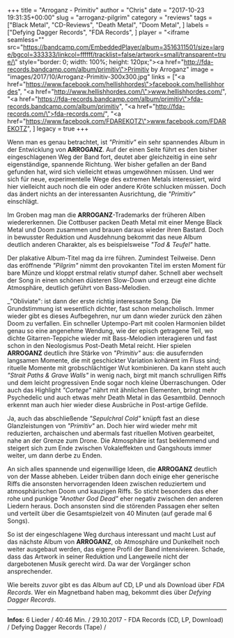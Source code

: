 +++
title = "Arroganz - Primitiv"
author = "Chris"
date = "2017-10-23 19:31:35+00:00"
slug = "arroganz-pilgrim"
category = "reviews"
tags = ["Black Metal", "CD-Reviews", "Death Metal", "Doom Metal", ]
labels = ["Defying Dagger Records", "FDA Records", ]
player = "<iframe seamless=\"\" src=\"https://bandcamp.com/EmbeddedPlayer/album=3516311501/size=large/bgcol=333333/linkcol=ffffff/tracklist=false/artwork=small/transparent=true/\" style=\"border: 0; width: 100%; height: 120px;\"><a href=\"http://fda-records.bandcamp.com/album/primitiv\">Primitiv by Arroganz</a></iframe>"
image = "images/2017/10/Arroganz-Primitiv-300x300.jpg"
links = ["<a href=\"https://www.facebook.com/hellishhordes\">facebook.com/hellishhordes</a>", "<a href=\"http://www.hellishhordes.com/\">www.hellishhordes.com/</a>", "<a href=\"https://fda-records.bandcamp.com/album/primitiv\">fda-records.bandcamp.com/album/primitiv</a>", "<a href=\"http://fda-records.com/\">fda-records.com/</a>", "<a href=\"https://www.facebook.com/FDAREKOTZ\">www.facebook.com/FDAREKOTZ</a>", ]
legacy = true
+++

Wenn man es genau betrachtet, ist _"Primitiv"_ ein sehr spannendes Album in der Entwicklung von **ARROGANZ**. Auf der einen Seite führt es den bisher eingeschlagenen Weg der Band fort, deutet aber gleichzeitig in eine sehr eigenständige, spannende Richtung. Wer bisher gefallen an der Band gefunden hat, wird sich vielleicht etwas umgewöhnen müssen. Und wer sich für neue, experimentelle Wege des extremen Metals interessiert, wird hier vielleicht auch noch die ein oder andere Kröte schlucken müssen. Doch das ändert nichts an der interessanten Ausrichtung, die _"Primitiv"_ einschlägt.

Im Groben mag man die **ARROGANZ**-Trademarks der früheren Alben wiedererkennen. Die Cottbuser packen Death Metal mit einer Menge Black Metal und Doom zusammen und brauen daraus wieder ihren Bastard. Doch in bewusster Reduktion und Ausdehnung bekommt das neue Album deutlich anderen Charakter, als es beispielsweise _"Tod &amp; Teufel"_ hatte.

Der plakative Album-Titel mag da irre führen. Zumindest Teilweise. Denn das eröffnende _"Pilgrim"_ nimmt den provokanten Titel im ersten Moment für bare Münze und kloppt erstmal relativ stumpf daher. Schnell aber wechselt der Song in einen schönen düsteren Slow-Down und erzeugt eine dichte Atmosphäre, deutlich geführt von Bass-Melodien.

_"Obliviate": ist dann der erste richtig interessante Song. Die Grundstimmung ist wesentlich dichter, fast schon melancholisch. Immer wieder gibt es dieses Aufbegehren, nur um dann wieder zurück den zähen Doom zu verfallen. Ein schneller Uptempo-Part mit coolen Harmonien bildet genau so eine angenehme Wendung, wie der episch getragene Teil, wo dichte Gitarren-Teppiche wieder mit Bass-Melodien interagieren und fast schon in den Neologismus Post-Death Metal reicht.
Hier spielen **ARROGANZ** deutlich ihre Stärke von _"Primitiv"_ aus: die ausufernden langsamen Momente, die mit geschickter Variation kohärent im Fluss sind; rituelle Momente mit grobschlächtiger Wut kombinieren. Da kann steht auch _"Strait Paths &amp; Grave Walls"_ in wenig nach, birgt mit manch schrulligen Riffs und dem leicht progressiven Ende sogar noch kleine Überraschungen. Oder auch das Highlight _"Cortege"_ nährt mit ähnlichen Elementen, bringt mehr Psychedelic und auch etwas mehr Death Metal in das Gesamtbild. Dennoch erkennt man auch hier wieder diese Ausbrüche in Post-artige Gefilde.

Ja, auch das abschließende _"Sepulchral Cold"_ knüpft fast an diese Glanzleistungen von _"Primitiv"_ an. Doch hier wird wieder mehr mit reduzierten, archaischen und abermals fast rituellen Motiven gearbeitet, nahe an der Grenze zum Drone. Die Atmosphäre ist fast beklemmend und steigert sich zum Ende zwischen Vokaleffekten und Gangshouts immer weiter, um dann derbe zu Enden.

An sich alles spannende und eigenwillige Ideen, die **ARROGANZ** deutlich von der Masse abheben. Leider trüben dann doch einige eher generische Riffs die ansonsten hervorragenden Ideen zwischen reduziertem und atmosphärischen Doom und kauzigen Riffs. So sticht besonders das eher rohe und punkige _"Another God Dead"_ eher negativ zwischen den anderen Liedern heraus. Doch ansonsten sind die störenden Passagen eher selten und verteilt über die Gesamtspielzeit von 40 Minuten (auf gerade mal 6 Songs).

So ist der eingeschlagene Weg durchaus interessant und macht Lust auf das nächste Album von **ARROGANZ**, ob Atmosphäre und Dunkelheit noch weiter ausgebaut werden, das eigene Profil der Band intensivieren. Schade, dass das Artwork in seiner Reduktion und Langeweile nicht der dargebotenen Musik gerecht wird. Da war der Vorgänger schon ansprechender.

Wie bereits zuvor gibt es das Album auf CD, LP und als Download über _FDA Records_. Wer ein Magnetband haben mag, bekommt dies über _Defying Dagger Records_.





---
**Infos:**
6 Lieder / 40:46 Min. / 
29.10.2017 - FDA Records (CD, LP, Download) / Defying Dagger Records (Tape) / 
